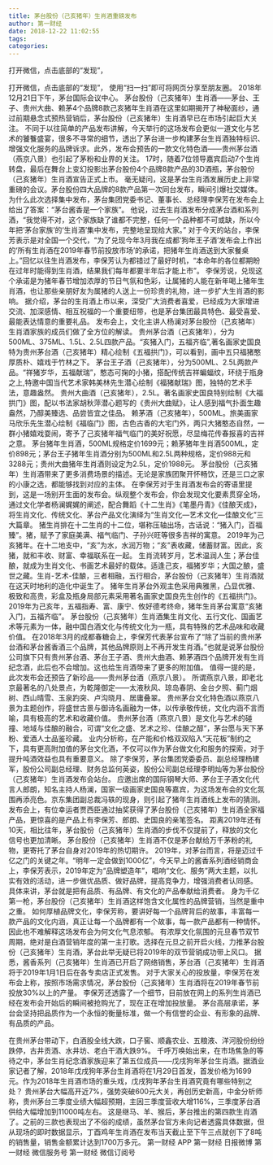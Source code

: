 ```yaml
---
title: 茅台股份（己亥猪年）生肖酒重磅发布
author: 第一财经
date: 2018-12-22 11:02:55
tags: 
categories: 
---
```

打开微信，点击底部的“发现”，
<!-- more -->
打开微信，点击底部的“发现”，
使用“扫一扫”即可将网页分享至朋友圈。
2018年12月21日下午，茅台国际会议中心。
茅台股份（己亥猪年）生肖酒——茅台、王子、贵州大曲、赖茅4个品牌8款己亥猪年生肖酒在这里如期揭开了神秘面纱，通过前期悬念式预热营销后，茅台股份（己亥猪年）生肖酒早已在市场引起巨大关注。
不同于以往简单的产品发布讲解，今天举行的这场发布会更似一道文化与艺术的饕餮盛宴，很多不寻常的细节，透出了茅台进一步构建茅台生肖酒独特标识、增强文化服务的品牌诉求。此外，发布会预告的一款文化特色酒——贵州茅台酒（燕京八景）也引起了茅粉和业界的关注。
17时，随着7位领导嘉宾启动7个生肖转盘，最后在舞台上变幻投影出茅台股份4个品牌8款产品的3D酒瓶，茅台股份（己亥猪年）生肖酒宣告正式上市。
毫无疑问，这是茅台生肖酒发展历史上非常重磅的会议。茅台股份四大品牌的8款产品第一次同台发布，瞬间引爆社交媒体。
为什么此次选择集中发布，茅台集团党委书记、董事长、总经理李保芳在发布会上给出了答案：“茅台酱香是一个家族”。
他说，过去生肖酒发布分成茅台酒和系列酒，“我觉得不对，这个家族缺了谁都不完整，任何一个品种都不可或缺，所以今年把‘茅台家族’的‘生肖酒’集中发布，完整地呈现给大家。”
对于今天的站台，李保芳表示是对全国一个交代，“为了兑现今年3月我在成都‘狗年王子酒’发布会上作出的‘所有生肖酒在2019年春节前投放市场’的承诺，把猪年生肖酒送到大家餐桌上。”回忆以往生肖酒发布，李保芳认为都错过了最好时机，“本命年的各位都期盼在过年时能得到生肖酒，结果我们每年都要半年后才能上市”。
李保芳说，兑现这个承诺是为猪年春节增加浓厚的节日气氛和色彩，让属猪的人能在新年喝上猪年生肖酒，也让那些亲朋好友为属猪的人送上一份珍贵的礼物，进一步扩大生肖酒的影响。
据介绍，茅台的生肖酒上市以来，深受广大消费者喜爱，已经成为大家增进交流、加深感情、相互祝福的一个重要纽带，也是茅台集团最具特色、最受喜爱、最能表达情意的重要礼品。
发布会上，文化主讲人杨澜对茅台股份（己亥猪年）生肖酒家族的成员们做了全方位的解读。
贵州茅台酒（己亥猪年），分为500ML、375ML、1.5L、2.5L四款产品。“亥猪入门，五福齐临”,著名画家史国良特为贵州茅台酒（己亥猪年）精心绘制《五福拱门》，可以看到，画中五只福猪憨厚质朴、嬉戏于竹林之下。
茅台王子酒（己亥猪年），分为500ML、2.5L两款产品。“祥猪岁华，五福献瑞”，憨态可掬的小猪，搭配传统吉祥蝙蝠纹，环绕于瓶身之上,特邀中国当代艺术家韩美林先生潜心绘制《福猪献瑞》图，独特的艺术手法，意趣盎然。
贵州大曲酒（己亥猪年），2.5L。著名画家史国良特别绘制《大福拱门》图，配以书法家胡秋萍潜心题写的《贵州大曲赋》，让人感到福气扑面生趣盎然，乃醇美臻选、品尝皆宜之佳品。
赖茅酒（己亥猪年），500ML。旅美画家马欣乐先生潜心绘制《福临门》图，古色古香的大宅门外，两只大猪憨态自然，一群小猪嬉戏耍闹，寄予了己亥猪年福气临门的美好祝愿，尽显梅花传春报喜的吉祥之意。
茅台猪年生肖酒，500ML规格定价1699元；赖茅猪年生肖酒500ML，定价898元；茅台王子猪年生肖酒分别为500ML和2.5L两种规格，定价988元和3288元；贵州大曲猪年生肖酒则设定为2.5L，定价1988元。
茅台股份（己亥猪年）生肖酒带来了更多消费场景的描述。无论是家族团聚开怀畅饮，还是三口之家的小康之选，都能够找到对应的主体。
在李保芳对于生肖酒发布会的寄语里提到，这是一场别开生面的发布会。纵观整个发布会，你会发现文化要素贯穿全场，通过文化学者杨澜娓娓的阐述，配合舞蹈《十二生肖》《笔墨丹青》《佳酿天成》，将生肖文化、传统文化、茅台产品文化演绎为“生肖文化—艺术文化—佳酿文化”三大篇章。
猪生肖排在十二生肖的十二位，堪称压轴出场，古话说：“猪入门，百福臻”。猪，赋予了家庭美满、福气临门、子孙兴旺等很多吉祥的寓意。
2019年为己亥猪年。在十二地支中，“亥”为水，水润万物；“亥”表收藏，储蓄财富。因此，亥猪，就和丰收、财富、幸福联系在一起。
生肖流转岁月，艺术温润人生；茅台佳酿，就成为生肖文化、书画艺术最好的载体。适逢己亥，福猪岁华；大国之酿，盛世之藏。生肖-艺术-佳酿，三者相融，五行相合，茅台股份（己亥猪年）生肖酒就在这天时地利的造化中诞生了。
猪年生肖茅台外观主色采用典雅黑，凸显优雅、极致和高贵，彩盒及瓶身局部元素采用著名画家史国良先生创作的《五福拱门》。2019年为己亥年，五福指寿、富、康宁、攸好德考终命，猪年生肖茅台寓意“亥猪入门，五福齐临”。
茅台股份（己亥猪年）生肖酒集生肖文化、五行文化、国画艺术等元素为一体，融中国白酒文化与传统文化为一瓶，具有特殊的艺术品味和收藏价值。
在2018年3月的成都春糖会上，李保芳代表茅台宣布了“除了当前的贵州茅台酒和茅台酱香酒三个品牌，其他品牌原则上不再开发生肖酒。”也就是说茅台股份公司旗下只有贵州茅台酒、茅台王子酒、贵州大曲酒、赖茅酒四个品牌开发有生肖纪念酒，此后也不会增加。这也给生肖酒带来了更多的附加值。
值得一提的是，此次发布会还预告了新珍品——贵州茅台酒（燕京八景）。
所谓燕京八景，即老北京最著名的八处景点，为乾隆御定——太液秋风、琼岛春阴、金台夕照、蓟门烟树、西山晴雪、玉泉趵突、卢沟晓月、居庸叠翠。
贵州茅台文化特色酒以燕京八景为主题创作，将盛世古景与御诗名画融为一体，以传承敬传统，文化内涵不言而喻，具有极高的艺术和收藏价值。
贵州茅台酒（燕京八景）是文化与艺术的碰撞、地域与佳酿的融合，可谓“文化之盛、艺术之珍、佳酿之醇”，茅台愿与天下茅粉、爱酒人士品鉴珍藏。
业内分析称，在产能和价格双双陷入“天花板”制约之下，具有更高附加值的茅台文化酒，不仅可以作为茅台做文化和服务的探索，对于提升吨酒效益也具有重要意义。
除了李保芳，茅台集团党委委员、副总经理杨建军，股份公司副总经理、财务总监何英姿，股份公司副总经理李明灿等为茅台股份（己亥猪年）生肖酒发布会站台。
应邀出席的国际钢琴大师、茅台王子酒文化代言人郎朗，知名主持人杨澜，国家一级画家史国良等嘉宾，为这场发布会的文化氛围再添亮色。京东集团副总裁冯轶的现身，则引起了猪年生肖酒线上发布的猜测。
发布会上，有位幸运者贾西臣通过抽奖获得了茅台股份（己亥猪年）生肖酒全家福产品，更惊喜的是产品上有李保芳、郎朗、史国良的亲笔签名。
距离2019年还有10天，相比往年，茅台股份（己亥猪年）生肖酒的步伐不仅提前了，释放的文化信号也更加清晰。
茅台股份（己亥猪年）生肖酒不仅是茅台献给万千茅粉的礼物，更寄托了茅台自身对2019年的热切期许。
2019年，对茅台而言，将是迈过千亿之门的关键之年。“明年一定会做到1000亿”，今天早上的酱香系列酒经销商会上，李保芳表示，2019年定为“品牌塑造年”，唱响“文化、服务”两大主题，以扎实有效的活动，进一步做优品质、做好品牌，提高竞争力，增强消费者认同感。
具体来讲，茅台就是把有品质、有品牌、有文化的产品奉献给消费者。
身为千亿第一枪，茅台股份（己亥猪年）生肖酒这样饱含文化属性的品牌营销，当然是重中之重。
如何厚植品牌文化，李保芳称，要讲好每一个品牌背后的故事，丰富每一款产品的文化内涵，真正让每一个品牌都有一个故事，每一款产品都有一种情怀。
因此也不难解释这场发布会为何文化气息浓郁。
有浓厚文化氛围的元旦春节双节周期，绝对是白酒营销年度的第一主打歌。选择在元旦之前开启火线，力推茅台股份（己亥猪年）生肖酒，茅台此举无疑已将2019年的双节营销成功带上风口。
据悉，酱香系列（己亥猪年）生肖酒已开启了网络销售，茅台酒（己亥猪年）生肖酒将于2019年1月1日后在各专卖店正式发售。
对于大家关心的投放量，李保芳在发布会上称，按照市场需求情况，茅台股份（己亥猪年）生肖酒将在2019年春节前投放30%以上的产量。
李保芳还透露了一个细节，目前放在网上的系列生肖酒已经在发布会开始后的瞬间被抢购光了，现在正在增加投放量。
茅台高层承诺，茅台会坚持把品质作为一个永恒的衡量标准，做一个有信誉的企业、有形象的品牌、有品质的产品。
 
 
在贵州茅台带动下，白酒股全线大跌，口子窖、顺鑫农业、五粮液、洋河股份纷纷跌停，古井贡酒、水井坊、老白干酒大跌9%。
千呼万唤始出来，在市场焦急的等待之中，茅台生肖纪念酒家族迎来了第五位成员——戊戌狗年茅台生肖酒。据酒业家记者了解，2018年戊戌狗年茅台生肖酒将在1月29日首发，首发价格为1699元。作为2018年生肖酒市场的重头戏，戊戌狗年茅台生肖酒究竟有哪些特别之处？
贵州茅台大幅高开近7%，强势突破600元大关，再创历史新高，中金分析师称，贵州茅台三季度业绩大幅超预期，主因三季度营收大增116%，三季度茅台酒供给大幅增加到11000吨左右。
这是继马、羊、猴后，茅台推出的第四款生肖酒了。之前的三款也表现出了不俗的成绩，虽然茅台官方未向记者透露具体数据，但从现场的即时数据显示，丁酉鸡年生肖酒在发布当天截止至下午三点就创下了8吨的销售量，销售金额累计达到1700万多元。
第一财经
APP
第一财经
日报微博
第一财经
微信服务号
第一财经
微信订阅号
